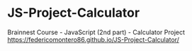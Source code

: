 # JS-Project-Calculator
Brainnest Course - JavaScript (2nd part) - Calculator Project
https://federicomontero86.github.io/JS-Project-Calculator/
